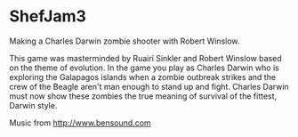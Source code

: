 # ShefJam3
Making a Charles Darwin zombie shooter with Robert Winslow.

This game was masterminded by Ruairí Sinkler and Robert Winslow based on the theme of evolution. In the game you play as Charles Darwin who is exploring the Galapagos islands when a zombie outbreak strikes and the crew of the Beagle aren't man enough to stand up and fight. Charles Darwin must now show these zombies the true meaning of survival of the fittest, Darwin style.

Music from  http://www.bensound.com
